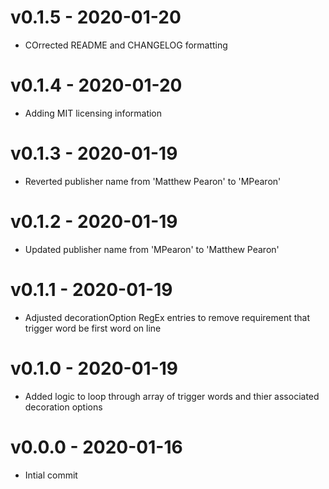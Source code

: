 # v0.1.5 - 2020-01-20
- COrrected README and CHANGELOG formatting

# v0.1.4 - 2020-01-20
- Adding MIT licensing information

# v0.1.3 - 2020-01-19
- Reverted publisher name from 'Matthew Pearon' to 'MPearon'

# v0.1.2 - 2020-01-19
- Updated publisher name from 'MPearon' to 'Matthew Pearon'

# v0.1.1 - 2020-01-19
- Adjusted decorationOption RegEx entries to remove requirement that trigger word be first word on line

# v0.1.0 - 2020-01-19
- Added logic to loop through array of trigger words and thier associated decoration options

# v0.0.0 - 2020-01-16
- Intial commit